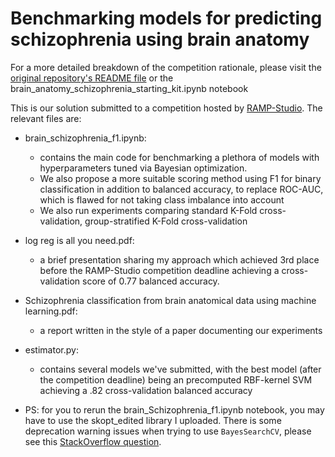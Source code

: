 # Benchmarking models for predicting schizophrenia using brain anatomy

For a more detailed breakdown of the competition rationale, please visit the [original repository's README file](https://github.com/ramp-kits/brain_anatomy_schizophrenia) or the brain_anatomy_schizophrenia_starting_kit.ipynb notebook

This is our solution submitted to a competition hosted by [RAMP-Studio](https://ramp.studio/problems/brain_anatomy_schizophrenia). The relevant files are:

- brain_schizophrenia_f1.ipynb:
  - contains the main code for benchmarking a plethora of models with hyperparameters tuned via Bayesian optimization.
  - We also propose a more suitable scoring method using F1 for binary classification in addition to balanced accuracy, to replace ROC-AUC, which is flawed for not taking class imbalance into account
  - We also run experiments comparing standard K-Fold cross-validation, group-stratified K-Fold cross-validation
 
- log reg is all you need.pdf:
  - a brief presentation sharing my approach which achieved 3rd place before the RAMP-Studio competition deadline achieving a cross-validation score of 0.77 balanced accuracy.

- Schizophrenia classification from brain anatomical data using machine learning.pdf:
  -  a report written in the style of a paper documenting our experiments
 
- estimator.py:
  - contains several models we've submitted, with the best model (after the competition deadline) being an precomputed RBF-kernel SVM achieving a .82 cross-validation balanced accuracy

- PS: for you to rerun the brain_Schizophrenia_f1.ipynb notebook, you may have to use the skopt_edited library I uploaded. There is some deprecation warning issues when trying to use `BayesSearchCV`, please see this [StackOverflow question](https://stackoverflow.com/questions/76321820/how-to-fix-the-numpy-int-attribute-error-when-using-skopt-bayessearchcv-in-sci). 
 
